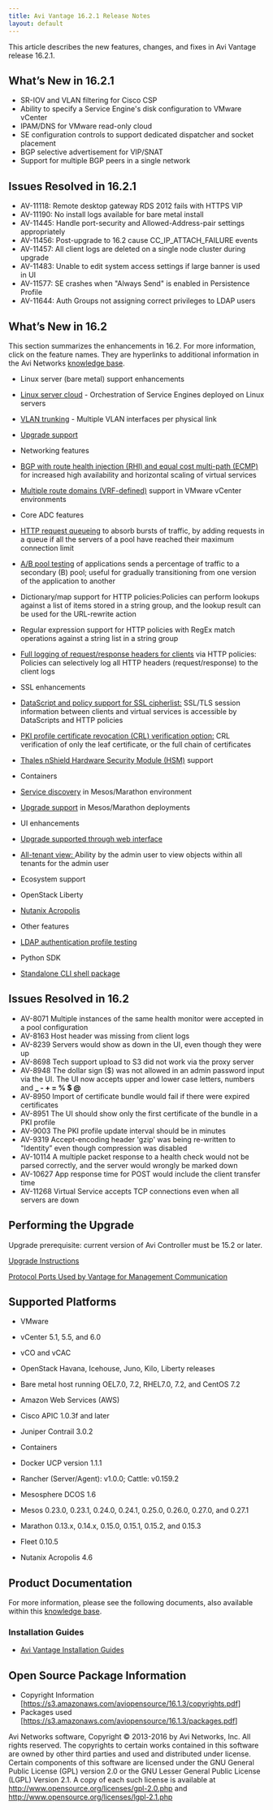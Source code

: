 ```yaml
---
title: Avi Vantage 16.2.1 Release Notes
layout: default
---
```

This article describes the new features, changes, and fixes in Avi Vantage release 16.2.1.

## What’s New in 16.2.1

* SR-IOV and VLAN filtering for Cisco CSP
* Ability to specify a Service Engine's disk configuration to VMware vCenter
* IPAM/DNS for VMware read-only cloud
* SE configuration controls to support dedicated dispatcher and socket placement
* BGP selective advertisement for VIP/SNAT
* Support for multiple BGP peers in a single network

## Issues Resolved in 16.2.1

* AV-11118: Remote desktop gateway RDS 2012 fails with HTTPS VIP
* AV-11190: No install logs available for bare metal install
* AV-11445: Handle port-security and Allowed-Address-pair settings appropriately
* AV-11456: Post-upgrade to 16.2 cause CC_IP_ATTACH_FAILURE events
* AV-11457: All client logs are deleted on a single node cluster during upgrade
* AV-11483: Unable to edit system access settings if large banner is used in UI
* AV-11577: SE crashes when "Always Send" is enabled in Persistence Profile
* AV-11644: Auth Groups not assigning correct privileges to LDAP users

## What’s New in 16.2

This section summarizes the enhancements in 16.2. For more information, click on the feature names. They are hyperlinks to additional information in the Avi Networks <a href="/">knowledge base</a>.

* Linux server (bare metal) support enhancements

* <a href="/2016/03/08/installing-avi-vantage-for-a-linux-server-cloud/">Linux server cloud</a> - Orchestration of Service Engines deployed on Linux servers
* <a href="/2016/03/07/vlan-configuration-on-bare-metal/">VLAN trunking</a> - Multiple VLAN interfaces per physical link
* <a href="/2016/03/07/upgrading-the-vantage-software/">Upgrade support</a>
* Networking features

* <a href="/2016/03/07/bgp-support-for-virtual-services/">BGP with route health injection (RHI) and equal cost multi-path (ECMP)</a> for increased high availability and horizontal scaling of virtual services
* <a href="/2016/03/09/vrf-support-for-vcenter-deployments/">Multiple route domains (VRF-defined)</a> support in VMware vCenter environments
* Core ADC features

* <a href="/2016/03/02/http-request-queuing/">HTTP request queueing</a> to absorb bursts of traffic, by adding requests in a queue if all the servers of a pool have reached their maximum connection limit
* <a href="/2016/03/06/ab-pool-feature/">A/B pool testing</a> of applications sends a percentage of traffic to a secondary (B) pool; useful for gradually transitioning from one version of the application to another
* Dictionary/map support for HTTP policies:Policies can perform lookups against a list of items stored in a string group, and the lookup result can be used for the URL-rewrite action
* Regular expression support for HTTP policies with RegEx match operations against a string list in a string group
* <a href="/2016/03/08/logging-all-headers-in-client-server-http-traffic/">Full logging of request/response headers for clients</a> via HTTP policies: Policies can selectively log all HTTP headers (request/response) to the client logs
* SSL enhancements

* <a href="/2016/03/10/datascript-avi-ssl-cipher/">DataScript and policy support for SSL cipherlist:</a> SSL/TLS session information between clients and virtual services is accessible by DataScripts and HTTP policies
* <a href="/2016/03/02/crl-validation-options/">PKI profile certificate revocation (CRL) verification option:</a> CRL verification of only the leaf certificate, or the full chain of certificates
* <a href="/2016/03/03/thales-nshield-integration-2">Thales nShield Hardware Security Module (HSM)</a> support
* Containers

* <a href="/2016/03/07/service-discovery-for-mesos/">Service discovery</a> in Mesos/Marathon environment
* <a href="/2016/03/07/upgrading-the-vantage-software/">Upgrade support</a> in Mesos/Marathon deployments
* UI enhancements

* <a href="/2016/03/07/upgrading-the-vantage-software/">Upgrade supported through web interface</a>
* <a href="/2016/03/13/all-tenants-view/">All-tenant view: </a>Ability by the admin user to view objects within all tenants for the admin user
* Ecosystem support

* OpenStack Liberty
* <a href="/2016/03/13/vantage-installation-on-nutanix-acropolis-hypervisor/">Nutanix Acropolis</a>
* Other features

* <a href="/2016/03/07/ldap-auth-profile-test/">LDAP authentication profile testing</a>
* Python SDK
* <a href="/2016/02/26/cli-installing-the-cli-shell/">Standalone CLI shell package</a>

## Issues Resolved in 16.2

* AV-8071 Multiple instances of the same health monitor were accepted in a pool configuration
* AV-8163 Host header was missing from client logs
* AV-8239 Servers would show as down in the UI, even though they were up
* AV-8698 Tech support upload to S3 did not work via the proxy server
* AV-8948 The dollar sign ($) was not allowed in an admin password input via the UI. The UI now accepts upper and lower case letters, numbers and **_ - + = % $ @**
* AV-8950 Import of certificate bundle would fail if there were expired certificates
* AV-8951 The UI should show only the first certificate of the bundle in a PKI profile
* AV-9003 The PKI profile update interval should be in minutes
* AV-9319 Accept-encoding header 'gzip' was being re-written to "Identity” even though compression was disabled
* AV-10114 A multiple packet response to a health check would not be parsed correctly, and the server would wrongly be marked down
* AV-10627 App response time for POST would include the client transfer time
* AV-11268 Virtual Service accepts TCP connections even when all servers are down

## Performing the Upgrade

Upgrade prerequisite: current version of Avi Controller must be 15.2 or later.

<a href="/2016/03/07/upgrading-the-vantage-software/">Upgrade Instructions</a>

<a href="/2016/02/02/protocol-ports-used-by-vantage-for-management-communication/">Protocol Ports Used by Vantage for Management Communication</a>

## Supported Platforms

* VMware

* vCenter 5.1, 5.5, and 6.0
* vCO and vCAC
* OpenStack Havana, Icehouse, Juno, Kilo, Liberty releases
* Bare metal host running OEL7.0, 7.2, RHEL7.0, 7.2, and CentOS 7.2
* Amazon Web Services (AWS)
* Cisco APIC 1.0.3f and later
* Juniper Contrail 3.0.2
* Containers

* Docker UCP version 1.1.1
* Rancher (Server/Agent): v1.0.0; Cattle: v0.159.2
* Mesosphere DCOS 1.6
* Mesos 0.23.0, 0.23.1, 0.24.0, 0.24.1, 0.25.0, 0.26.0, 0.27.0, and 0.27.1
* Marathon 0.13.x, 0.14.x, 0.15.0, 0.15.1, 0.15.2, and 0.15.3
* Fleet 0.10.5
* Nutanix Acropolis 4.6

## Product Documentation

For more information, please see the following documents, also available within this <a href="/">knowledge base</a>.

### Installation Guides

* <a href="/docs/installation-guides/">Avi Vantage Installation Guides</a>

## Open Source Package Information

* Copyright Information [<a href="https://s3.amazonaws.com/aviopensource/16.1.3/copyrights.pdf">https://s3.amazonaws.com/aviopensource/16.1.3/copyrights.pdf</a>]
* Packages used [<a href="https://s3.amazonaws.com/aviopensource/16.1.3/packages.pdf">https://s3.amazonaws.com/aviopensource/16.1.3/packages.pdf</a>]

Avi Networks software, Copyright © 2013-2016 by Avi Networks, Inc. All rights reserved. The copyrights to certain works contained in this software are owned by other third parties and used and distributed under license. Certain components of this software are licensed under the GNU General Public License (GPL) version 2.0 or the GNU Lesser General Public License (LGPL) Version 2.1. A copy of each such license is available at <a href="http://www.opensource.org/licenses/gpl-2.0.php">http://www.opensource.org/licenses/gpl-2.0.php</a> and <a href="http://www.opensource.org/licenses/lgpl-2.1.php">http://www.opensource.org/licenses/lgpl-2.1.php</a>